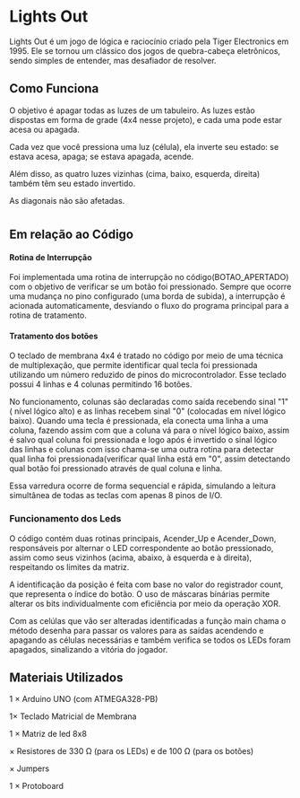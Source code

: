 # Lights Out
  
  Lights Out é um jogo de lógica e raciocínio criado pela Tiger Electronics em 1995. 
  Ele se tornou um clássico dos jogos de quebra-cabeça eletrônicos, 
  sendo simples de entender, mas desafiador de resolver.

## Como Funciona
O objetivo é apagar todas as luzes de um tabuleiro. As luzes estão dispostas em forma de grade (4x4 nesse projeto),
e cada uma pode estar acesa ou apagada.

Cada vez que você pressiona uma luz (célula), ela inverte seu estado: se estava acesa, apaga; se estava apagada, acende.

Além disso, as quatro luzes vizinhas (cima, baixo, esquerda, direita) também têm seu estado invertido.

As diagonais não são afetadas.

#


## Em relação ao Código

#### Rotina de Interrupção
Foi implementada uma rotina de interrupção no código(BOTAO_APERTADO) com o objetivo de verificar se um botão foi pressionado.
Sempre que ocorre uma mudança no pino configurado (uma borda de subida), 
a interrupção é acionada automaticamente, desviando o fluxo do programa principal para a rotina de tratamento.


#### Tratamento dos botões

O teclado de membrana 4x4 é tratado no código por meio de uma técnica de multiplexação, que permite identificar qual tecla foi pressionada utilizando um número reduzido de pinos do microcontrolador. 
Esse teclado possui 4 linhas e 4 colunas permitindo 16 botões.

No funcionamento, colunas são declaradas como saída recebendo sinal "1" ( nível lógico alto) e as linhas recebem sinal "0" (colocadas em nível lógico baixo). 
Quando uma tecla é pressionada, ela conecta uma linha a uma coluna, fazendo assim com que a coluna vá para o nível lógico baixo, assim é salvo qual coluna foi pressionada 
e logo após é invertido o sinal lógico das linhas e colunas com isso chama-se uma outra rotina para detectar qual linha foi pressionada(verificar qual linha está em "0", assim detectando 
qual botão foi pressionado através de qual coluna e linha.

Essa varredura ocorre de forma sequencial e rápida, 
simulando a leitura simultânea de todas as teclas com apenas 8 pinos de I/O.

### Funcionamento dos Leds

O código contém duas rotinas principais, Acender_Up e Acender_Down, responsáveis por alternar o LED correspondente ao botão pressionado, assim como seus vizinhos (acima, abaixo, à esquerda e à direita), 
respeitando os limites da matriz. 

A identificação da posição é feita com base no valor do registrador count, que representa o índice do botão. 
O uso de máscaras binárias permite alterar os bits individualmente com eficiência por meio da operação XOR. 

Com as celúlas que vão ser alteradas identificadas a função main chama o método desenha para passar os valores para as saídas acendendo e apagando as células necessárias e também verifica se todos os LEDs foram apagados, sinalizando a vitória do jogador.










## Materiais Utilizados
1 × Arduino UNO (com ATMEGA328-PB)

1× Teclado Matricial de Membrana

1 × Matriz de led 8x8

× Resistores de 330 Ω (para os LEDs) e de 100 Ω (para os botões)

× Jumpers

1 × Protoboard

